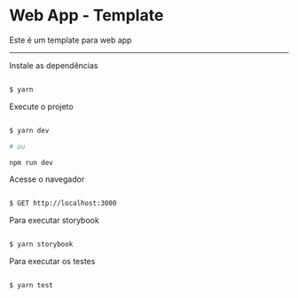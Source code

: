 # Web App - Template

Este é um template para web app

---
Instale as dependências

```sh

$ yarn

```

Execute o projeto

```sh

$ yarn dev

# ou

npm run dev

```

Acesse o navegador

```sh

$ GET http://localhost:3000

```

Para executar storybook

```sh

$ yarn storybook

```

Para executar os testes

```sh

$ yarn test

```
